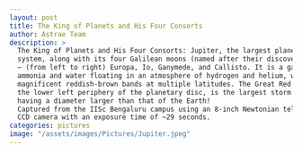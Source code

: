 ```yaml
---
layout: post
title: The King of Planets and His Four Consorts
author: Astrae Team
description: >
  The King of Planets and His Four Consorts: Jupiter, the largest planet in our solar 
  system, along with its four Galilean moons (named after their discoverer Galileo Galilei)
  – (from left to right) Europa, Io, Ganymede, and Callisto. It is a gas giant having clouds of 
  ammonia and water floating in an atmosphere of hydrogen and helium, which forms 
  magnificent reddish-brown bands at multiple latitudes. The Great Red Spot, visible near 
  the lower left periphery of the planetary disc, is the largest storm in the solar system,
  having a diameter larger than that of the Earth!
  Captured from the IISc Bengaluru campus using an 8-inch Newtonian telescope and a 
  CCD camera with an exposure time of ~29 seconds.
categories: pictures
image: "/assets/images/Pictures/Jupiter.jpeg"
---
```

